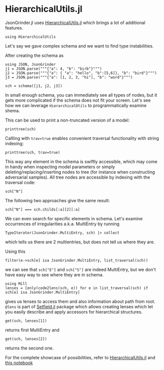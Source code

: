 # HierarchicalUtils.jl
JsonGrinder.jl uses [HierarchicalUtils.jl](https://github.com/Sheemon7/HierarchicalUtils.jl) which brings a lot of additional features.

```@example hierarchical
using HierarchicalUtils
```

Let's say we gave complex schema and we want to find type instabilities.

After creating the schema as
```@repl hierarchical
using JSON, JsonGrinder
j1 = JSON.parse("""{"a": 4, "b": "birb"}""")
j2 = JSON.parse("""{"a": { "a": "hello", "b":[5,6]}, "b": "bird"}""")
j3 = JSON.parse("""{"a": [1, 2, 3, "hi"], "b": "word"}""")

sch = schema([j1, j2, j3])
```

In small enough schema, you can immediately see all types of nodes, but it gets more complicated if the schema does not fit your screen. Let's see how we can leverage `HierarchicalUtils` to programmatically examine shema.

This can be used to print a non-truncated version of a model:

```@repl hierarchical
printtree(sch)
```

Callling with `trav=true` enables convenient traversal functionality with string indexing:

```@repl hierarchical
printtree(sch, trav=true)
```

This way any element in the schema is swiftly accessible, which may come in handy when inspecting model parameters or simply deleting/replacing/inserting nodes to tree (for instance when constructing adversarial samples). All tree nodes are accessible by indexing with the traversal code:

```@repl hierarchical
sch["N"]
```

The following two approaches give the same result:

```@repl hierarchical
sch["N"] === sch.childs[:a][2][:a]
```

We can even search for specific elements in schema. Let's examine occurrences of irregularities a.k.a. MultiEntry by running

```@repl hierarchical
TypeIterator(JsonGrinder.MultiEntry, sch) |> collect
```

which tells us there are 2 multientries, but does not tell us where they are.

Using this
```@repl hierarchical
filter(e->sch[e] isa JsonGrinder.MultiEntry, list_traversal(sch))
```

we can see that `sch["E"]` and `sch["S"]` are indeed MultiEntry, but we don't have easy way to see where they are in schema.

```@repl hierarchical
using Mill
lenses = [only(code2lens(sch, e)) for e in list_traversal(sch) if sch[e] isa JsonGrinder.MultiEntry]
```

gives us lenses to access them and also information about path from root.
`@lens` is part of [Setfield.jl](https://github.com/jw3126/Setfield.jl) package which allows creating lenses which let you easily describe and apply accessors for hierarchical structures.

```@repl hierarchical
get(sch, lenses[1])
```

returns first MultiEntry and

```@repl hierarchical
get(sch, lenses[2])
```

returns the second one.

For the complete showcase of possibilities, refer to [HierarchicalUtils.jl](https://github.com/CTUAvastLab/HierarchicalUtils.jl) and [this notebook](https://github.com/CTUAvastLab/HierarchicalUtils.jl/blob/master/examples/mill_integration.ipynb)
